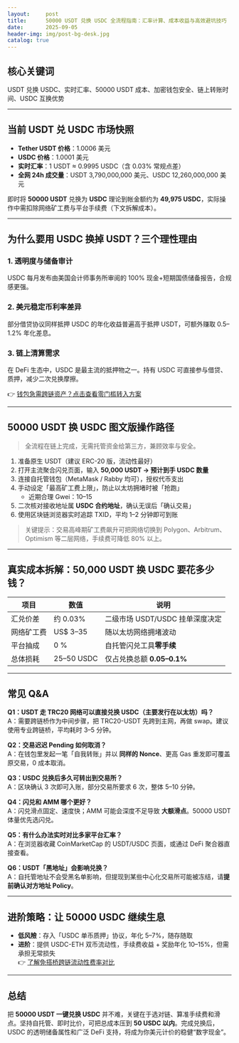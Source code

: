 ```yaml
---
layout:     post
title:      50000 USDT 兑换 USDC 全流程指南：汇率计算、成本收益与高效避坑技巧
date:       2025-09-05
header-img: img/post-bg-desk.jpg
catalog: true
---
```


## 核心关键词  
USDT 兑换 USDC、实时汇率、50000 USDT 成本、加密钱包安全、链上转账时间、USDC 互换优势  

---

## 当前 USDT 兑 USDC 市场快照  
- **Tether USDT 价格**：1.0006 美元  
- **USDC 价格**：1.0001 美元  
- **实时汇率**：1 USDT ≈ 0.9995 USDC（含 0.03% 常规点差）  
- **全网 24h 成交量**：USDT 3,790,000,000 美元、USDC 12,260,000,000 美元  

即时将 **50000 USDT** 兑换为 **USDC** 理论到帐金额约为 **49,975 USDC**，实际操作中需扣除网络矿工费与平台手续费（下文拆解成本）。

---

## 为什么要用 USDC 换掉 USDT？三个理性理由  

### 1. 透明度与储备审计  
USDC 每月发布由美国会计师事务所审阅的 100% 现金+短期国债储备报告，合规感更强。  

### 2. 美元稳定币利率差异  
部分借贷协议同样抵押 USDC 的年化收益普遍高于抵押 USDT，可额外赚取 0.5–1.2% 年化差息。  

### 3. 链上清算需求  
在 DeFi 生态中，USDC 是最主流的抵押物之一。持有 USDC 可直接参与借贷、质押，减少二次兑换摩擦。  

👉 [钱包急需跨链资产？点击查看零门槛转入方案](https://okxdog.com/)

---

## 50000 USDT 换 USDC 图文版操作路径  

> 全流程在链上完成，无需托管资金给第三方，兼顾效率与安全。

1. 准备原生 USDT（建议 ERC-20 版，流动性最好）  
2. 打开主流聚合闪兑页面，输入 **50,000 USDT → 预计到手 USDC 数量**  
3. 连接自托管钱包（MetaMask / Rabby 均可），授权代币支出  
4. 手动设定「最高矿工费上限」，防止以太坊拥堵时被「抢跑」  
   - 近期合理 Gwei：10–15  
5. 二次核对接收地址属 **USDC 合约地址**，确认无误后「确认交易」  
6. 使用区块链浏览器实时追踪 TXID，平均 1–2 分钟即可到账  

> 关键提示：交易高峰期矿工费飙升可把网络切换到 Polygon、Arbitrum、Optimism 等二层网络，手续费可降低 80% 以上。

---

## 真实成本拆解：50,000 USDT 换 USDC 要花多少钱？  

| 项目           | 数值             | 说明                           |
| -------------- | ---------------- | ----------------------------- |
| 汇兑价差       | 约 0.03%         | 二级市场 USDT/USDC 挂单深度决定 |
| 网络矿工费     | US$ 3–35         | 随以太坊网络拥堵波动           |
| 平台抽成       | 0 %              | 自托管闪兑工具**零手续**       |
| 总体损耗       | 25–50 USDC       | 仅占兑换总额 **0.05–0.1%**     |

---

## 常见 Q&A

**Q1：USDT 走 TRC20 网络可以直接兑换 USDC（主要发行在以太坊）吗？**  
A：需要跨链桥作为中间步骤，把 TRC20-USDT 先跨到主网，再做 swap。建议使用专业跨链桥，平均耗时 3–5 分钟。  

**Q2：交易迟迟 Pending 如何取消？**  
A：在钱包里发起一笔「自我转账」并以 **同样的 Nonce**、更高 Gas 重发即可覆盖原交易，0 成本取消。  

**Q3：USDC 兑换后多久可转出到交易所？**  
A：区块确认 3 次即可入账，部分交易所要求 6 次，整体 5–10 分钟。  

**Q4：闪兑和 AMM 哪个更好？**  
A：闪兑滑点固定、速度快；AMM 可能会深度不足导致 **大额滑点**。50000 USDT 体量优先选闪兑。  

**Q5：有什么办法实时对比多家平台汇率？**  
A：在浏览器收藏 CoinMarketCap 的 USDT/USDC 页面，或通过 DeFi 聚合器直接查看。  

**Q6：USDT「黑地址」会影响兑换？**  
A：自托管地址不会受黑名单影响，但提现到某些中心化交易所可能被冻结，请**提前确认对方地址 Policy**。  

---

## 进阶策略：让 50000 USDC 继续生息

- **低风險**：存入「USDC 单币质押」协议，年化 5–7%，随存随取  
- **进阶**：提供 USDC-ETH 双币流动性，手续费收益 + 奖励年化 10–15%，但需承担无常损失  
👉 [了解免搭桥跨链流动性费率对比](https://okxdog.com/)

---

## 总结  

把 **50000 USDT 一键兑换 USDC** 并不难，关键在于选对链、算准手续费和滑点。坚持自托管、即时比价，可把总成本压到 **50 USDC 以内**。完成兑换后，USDC 的透明储备属性和广泛 DeFi 支持，将成为你美元计价的稳健“数字现金”。